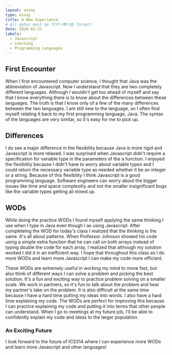 ```yaml
---
layout: essay
type: essay
title: A New Experience
# All dates must be YYYY-MM-DD format!
date: 2020-01-21
labels:
  - Javascript
  - Learning
  - Programming Languages
---
```


## First Encounter
When I first encountered computer science, I thought that Java was the abbreviation of Javascript.  Now I understand that they are two completely different languages.  Although I wouldn't get too ahead of myself and say that I know everything there is to know about the differences between these languages.  The truth is that I know only of a few of the many differences between the two languages.  I am still new to the language, so I often find myself relating it back to my first programming language, Java.  The syntax of the languages are very similar, so it's easy for me to pick up.

## Differences
I do see a major difference in the flexibility because Java is more rigid and Javascript is more relaxed.  I was surprised when Javascript didn't require a specification for variable type in the parameters of the a function.  I enjoyed the flexibility because I didn't have to worry about variable types and I could return the necessary variable type as needed whether it be an integer or a string.  Because of this flexibility I think Javascript is a good programming language.  Software engineers can worry about the bigger issues like time and space complexitiy and not the smaller insignificant bugs like the variable types getting all mixed up.

## WODs
While doing the practice WODs I found myself applying the same thinking I use when I type in Java even though I as using Javascript.  After completeing the WOD for today's class I realized that the thinking is the same.  It's all about patterns.  When Professor Johnson showed his code using a simple extra function that he can call on both arrays instead of typing double the code for each array, I realized that although my solution worked I did it in an inefficient way.  I hope that throughout this class as I do more WODs and learn more Javascript I can make my code more efficient.

These WODs are extremely useful in working my mind to move fast, but also think of different ways I can solve a problem and picking the best solution.  It's a fun and exciting way to practice problem solving on a smaller scale.  We work in partners, so it's fun to talk about the problem and hear my partner's take on the problem.  It is also difficult at the same time because I have a hard time putting my ideas into words.  I also have a hard time explaining my code.  The WODs are perfect for improving this because I can practice explaining my code and putting it into terms that other people can understand.  When I go to meetings at my future job, I'll be able to confidently explain my code and ideas to the larger population.

### An Exciting Future
I look forward to the future of ICS314 where I can experience more WODs and learn more Javascript and other languages!
